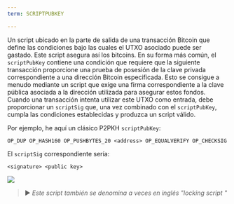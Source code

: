 ```yaml
---
term: SCRIPTPUBKEY

---
```

Un script ubicado en la parte de salida de una transacción Bitcoin que define las condiciones bajo las cuales el UTXO asociado puede ser gastado. Este script asegura así los bitcoins. En su forma más común, el `scriptPubKey` contiene una condición que requiere que la siguiente transacción proporcione una prueba de posesión de la clave privada correspondiente a una dirección Bitcoin especificada. Esto se consigue a menudo mediante un script que exige una firma correspondiente a la clave pública asociada a la dirección utilizada para asegurar estos fondos. Cuando una transacción intenta utilizar este UTXO como entrada, debe proporcionar un `scriptSig` que, una vez combinado con el `scriptPubKey`, cumpla las condiciones establecidas y produzca un script válido.

Por ejemplo, he aquí un clásico P2PKH `scriptPubKey`:

```text
OP_DUP OP_HASH160 OP_PUSHBYTES_20 <address> OP_EQUALVERIFY OP_CHECKSIG
```

El `scriptSig` correspondiente sería:

```text
<signature> <public key>
```

![](../../dictionnaire/assets/35.webp)

> ► *Este script también se denomina a veces en inglés "locking script "*
